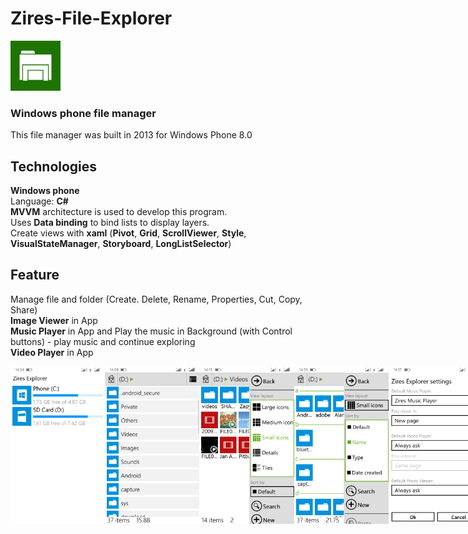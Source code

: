 # Zires-File-Explorer
<img alt="Logo" src="Zires Explorer/Assets/Tiles/ZiresExplorerIconSmall.png" width="80" />

### Windows phone file manager

This file manager was built in 2013 for Windows Phone 8.0

## Technologies
<b>Windows phone</b><br/>
Language: <b>C#</b><br/>
<b>MVVM</b> architecture is used to develop this program.<br/>
Uses <b>Data binding</b> to bind lists to display layers.<br/>
Create views with <b>xaml</b> (<b>Pivot</b>, <b>Grid</b>, <b>ScrollViewer</b>, <b>Style</b>, <b>VisualStateManager</b>, <b>Storyboard</b>, <b>LongListSelector</b>)


## Feature
Manage file and folder (Create. Delete, Rename, Properties, Cut, Copy, Share)<br/>
<b>Image Viewer</b> in App<br/>
<b>Music Player</b> in App and Play the music in Background (with Control buttons) - play music and continue exploring<br/>
<b>Video Player</b> in App<br/>


<div style="display:flex;">
<img alt="App image" src="Screenshots/wp_ss_20151113_0001.png" width="30%">
<img alt="App image" src="Screenshots/wp_ss_20151113_00011.png" width="30%">
<img alt="App image" src="Screenshots/wp_ss_20151113_0002.png" width="30%">
<img alt="App image" src="Screenshots/wp_ss_20151113_0012.png" width="30%">
<img alt="App image" src="Screenshots/wp_ss_20151113_0005.png" width="30%">
<img alt="App image" src="Screenshots/wp_ss_20151113_0004.png" width="30%">
<img alt="App image" src="Screenshots/wp_ss_20151113_0008.png" width="30%">
<img alt="App image" src="Screenshots/wp_ss_20151113_0013.png" width="30%">
<img alt="App image" src="Screenshots/wp_ss_20151113_0010.png" width="30%">
<img alt="App image" src="Screenshots/wp_ss_20151113_0009.png" width="30%">
</div>
